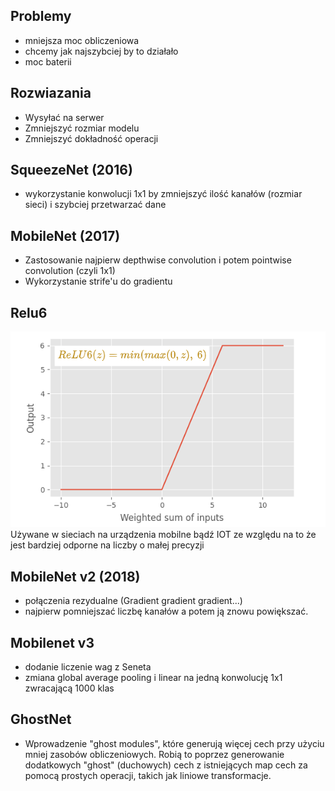 ## Problemy
- mniejsza moc obliczeniowa
- chcemy jak najszybciej by to działało
- moc baterii

## Rozwiazania
- Wysyłać na serwer
- Zmniejszyć rozmiar modelu
- Zmniejszyć dokładność operacji

## SqueezeNet (2016)
- wykorzystanie konwolucji 1x1 by zmniejszyć ilość kanałów (rozmiar sieci) i szybciej przetwarzać dane

## MobileNet (2017)
- Zastosowanie najpierw depthwise convolution i potem pointwise convolution (czyli 1x1)
- Wykorzystanie strife'u do gradientu


## Relu6

![](./images/ReluV6.png)
Używane w sieciach na urządzenia mobilne bądź IOT ze względu na to że jest bardziej odporne na liczby o małej precyzji


## MobileNet v2 (2018)
- połączenia rezydualne (Gradient gradient gradient...)
- najpierw pomniejszać liczbę kanałów a potem ją znowu powiększać.


## Mobilenet v3
- dodanie liczenie wag z Seneta
- zmiana global average pooling i linear na jedną konwolucję 1x1 zwracającą 1000 klas

## GhostNet
- Wprowadzenie "ghost modules", które generują więcej cech przy użyciu mniej zasobów obliczeniowych. Robią to poprzez generowanie dodatkowych "ghost" (duchowych) cech z istniejących map cech za pomocą prostych operacji, takich jak liniowe transformacje.

<!-- TODO: Wrzuc zdjęcie z prezki -->



